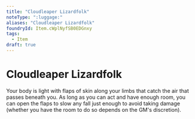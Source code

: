 ```yaml
---
title: "Cloudleaper Lizardfolk"
noteType: ":luggage:"
aliases: "Cloudleaper Lizardfolk"
foundryId: Item.cWplNyfSB0EDGnxy
tags:
  - Item
draft: true
---
```


# Cloudleaper Lizardfolk

Your body is light with flaps of skin along your limbs that catch the air that passes beneath you. As long as you can act and have enough room, you can open the flaps to slow any fall just enough to avoid taking damage (whether you have the room to do so depends on the GM's discretion).
